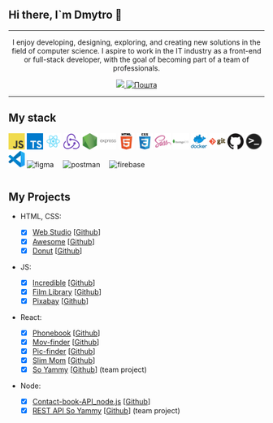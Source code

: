 ## Hi there, I`m Dmytro 👋

---

<div align="center">
  <p>I enjoy developing, designing, exploring, and creating new solutions in the field of computer science. I aspire to work in the IT industry as a front-end or full-stack developer, with the goal of becoming part of a team of professionals.</p>

  <a href="https://www.linkedin.com//">
       <img src="https://img.shields.io/badge/linkedin-%230077B5.svg?&style=for-the-badge&logo=linkedin&logoColor=white"/>
   </a>
   <!-- <a href="https://t.me/">
       <img src="https://img.shields.io/badge/Telegram-2CA5E0?style=for-the-badge&logo=telegram&logoColor=white"/>
   </a> -->
    <a href="mailto:moiseenkodmitriy1177@gmail.com">
       <img src="https://img.shields.io/badge/Gmail-D14836?style=for-the-badge&logo=gmail&logoColor=white" alt="Пошта"/>
    </a>
</div>

---

## My stack

<div>

<img alt="JavaScript" width="32px" src="https://raw.githubusercontent.com/github/explore/80688e429a7d4ef2fca1e82350fe8e3517d3494d/topics/javascript/javascript.png" />

<img alt="TypeScript" width="32px" src="https://raw.githubusercontent.com/github/explore/80688e429a7d4ef2fca1e82350fe8e3517d3494d/topics/typescript/typescript.png" />

<img alt="React" width="32px" src="https://raw.githubusercontent.com/github/explore/80688e429a7d4ef2fca1e82350fe8e3517d3494d/topics/react/react.png" />

<img src="https://raw.githubusercontent.com/devicons/devicon/master/icons/redux/redux-original.svg" alt="redux" width="32"/>

<img alt="Node.js" width="32px" src="https://raw.githubusercontent.com/github/explore/80688e429a7d4ef2fca1e82350fe8e3517d3494d/topics/nodejs/nodejs.png" />

<img src="https://raw.githubusercontent.com/devicons/devicon/master/icons/express/express-original-wordmark.svg" alt="express" width="32"/>

<img alt="HTML5" width="32px" src="https://raw.githubusercontent.com/github/explore/80688e429a7d4ef2fca1e82350fe8e3517d3494d/topics/html/html.png" />

<img alt="CSS3" width="32px" src="https://raw.githubusercontent.com/github/explore/80688e429a7d4ef2fca1e82350fe8e3517d3494d/topics/css/css.png" />

<img alt="Sass" width="32px" src="https://raw.githubusercontent.com/github/explore/80688e429a7d4ef2fca1e82350fe8e3517d3494d/topics/sass/sass.png" />

<img alt="MongoDB" width="32px" src="https://raw.githubusercontent.com/github/explore/80688e429a7d4ef2fca1e82350fe8e3517d3494d/topics/mongodb/mongodb.png" />

<img alt="Docker" width="32px" src="https://raw.githubusercontent.com/github/explore/80688e429a7d4ef2fca1e82350fe8e3517d3494d/topics/docker/docker.png" />

<img alt="Git" width="32px" src="https://raw.githubusercontent.com/github/explore/80688e429a7d4ef2fca1e82350fe8e3517d3494d/topics/git/git.png" />

<img alt="GitHub" width="32px" src="https://raw.githubusercontent.com/github/explore/78df643247d429f6cc873026c0622819ad797942/topics/github/github.png" />

<img alt="Terminal" width="32px" src="https://raw.githubusercontent.com/github/explore/80688e429a7d4ef2fca1e82350fe8e3517d3494d/topics/terminal/terminal.png" />

<img alt="Visual Studio Code" width="32px" src="https://raw.githubusercontent.com/github/explore/80688e429a7d4ef2fca1e82350fe8e3517d3494d/topics/visual-studio-code/visual-studio-code.png" />

<img src="https://www.vectorlogo.zone/logos/figma/figma-icon.svg" alt="figma" width="32"/>

<img style="margin: 14px;" src="https://www.vectorlogo.zone/logos/getpostman/getpostman-icon.svg" alt="postman" width="32"/>

<img src="https://www.vectorlogo.zone/logos/firebase/firebase-icon.svg" alt="firebase" width="32"/>

</div>

## My Projects

- HTML, CSS:

  - [x] [Web Studio](https://dmytro1117.github.io/web-studio/) [[Github](https://github.com/Dmytro1117/web-studio)]
  - [x] [Awesome](https://dmytro1117.github.io/awesome-html-css/) [[Github](https://github.com/Dmytro1117/awesome-html-css)]
  - [x] [Donut](https://dmytro1117.github.io/oh-my-donut/) [[Github](https://github.com/Dmytro1117/oh-my-donut)]

- JS:

  - [x] [Incredible](https://dmytro1117.github.io/incredible-js/) [[Github](https://github.com/Dmytro1117/incredible-js)]
  - [x] [Film Library](https://dmytro1117.github.io/film-library/) [[Github](https://github.com/Dmytro1117/film-library)]
  - [x] [Pixabay](https://dmytro1117.github.io/java-script-course/) [[Github](https://github.com/Dmytro1117/java-script-course)]

- React:

  - [x] [Phonebook](https://dmytro1117.github.io/great-react/) [[Github](https://github.com/Dmytro1117/great-react)]
  - [x] [Mov-finder](https://dmytro1117.github.io/Mov-finder/) [[Github](https://github.com/Dmytro1117/Mov-finder)]
  - [x] [Pic-finder](https://dmytro1117.github.io/Pic-finder/) [[Github](https://github.com/Dmytro1117/Pic-finder)]
  - [x] [Slim Mom](https://dmytro1117.github.io/Slim-Mom-by-JERALDIC/) [[Github](https://github.com/Dmytro1117/Slim-Mom-by-JERALDIC)]
  - [x] [So Yammy](https://dmytro1117.github.io/So-Yummy/) [[Github](https://github.com/Dmytro1117/So-Yummy)] (team project)

- Node:

  - [x] [Сontact-book-API_node.js](https://contact-book-backend-hgw7.onrender.com/api-docs/) [[Github](https://github.com/Dmytro1117/contact-book-api_node.js)]
  - [x] [REST API So Yammy](https://so-yummy.onrender.com/api-docs/#/) [[Github](https://github.com/Dima-Davidenko/So-Yammy-backend)] (team project)

